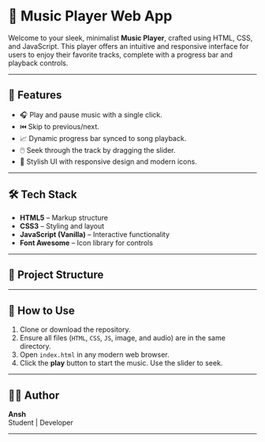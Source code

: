 # 🎵 Music Player Web App

Welcome to your sleek, minimalist **Music Player**, crafted using HTML, CSS, and JavaScript. This player offers an intuitive and responsive interface for users to enjoy their favorite tracks, complete with a progress bar and playback controls.

---

## 🚀 Features

- 🎧 Play and pause music with a single click.
- ⏮️ Skip to previous/next.
- 📈 Dynamic progress bar synced to song playback.
- 🖱️ Seek through the track by dragging the slider.
- 🎨 Stylish UI with responsive design and modern icons.

---

## 🛠️ Tech Stack

- **HTML5** – Markup structure
- **CSS3** – Styling and layout
- **JavaScript (Vanilla)** – Interactive functionality
- **Font Awesome** – Icon library for controls

---

## 📂 Project Structure

---

## 📜 How to Use

1. Clone or download the repository.
2. Ensure all files (`HTML`, `CSS`, `JS`, image, and audio) are in the same directory.
3. Open `index.html` in any modern web browser.
4. Click the **play** button to start the music. Use the slider to seek.

---

## 👨‍💻 Author

**Ansh**  
Student | Developer 

---
